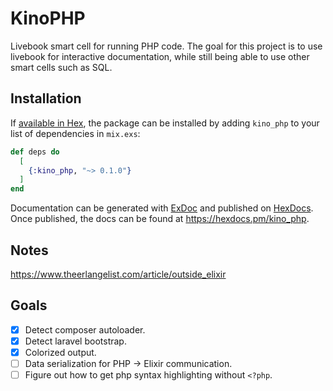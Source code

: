 # KinoPHP

Livebook smart cell for running PHP code. The goal for this project is to use
livebook for interactive documentation, while still being able to use other smart cells such as SQL.

## Installation

If [available in Hex](https://hex.pm/docs/publish), the package can be installed
by adding `kino_php` to your list of dependencies in `mix.exs`:

```elixir
def deps do
  [
    {:kino_php, "~> 0.1.0"}
  ]
end
```

Documentation can be generated with [ExDoc](https://github.com/elixir-lang/ex_doc)
and published on [HexDocs](https://hexdocs.pm). Once published, the docs can
be found at <https://hexdocs.pm/kino_php>.

## Notes

https://www.theerlangelist.com/article/outside_elixir

## Goals

- [x] Detect composer autoloader.
- [x] Detect laravel bootstrap.
- [x] Colorized output.
- [ ] Data serialization for PHP -> Elixir communication.
- [ ] Figure out how to get php syntax highlighting without `<?php`.

